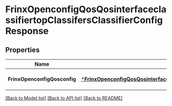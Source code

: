 # FrinxOpenconfigQosQosinterfaceclassifiertopClassifersClassifierConfigResponse

## Properties
Name | Type | Description | Notes
------------ | ------------- | ------------- | -------------
**FrinxOpenconfigQosconfig** | [***FrinxOpenconfigQosQosinterfaceclassifiertopClassifersClassifierConfig**](frinx.openconfig.qos.qosinterfaceclassifiertop.classifers.classifier.Config.md) |  | [optional] [default to null]

[[Back to Model list]](../README.md#documentation-for-models) [[Back to API list]](../README.md#documentation-for-api-endpoints) [[Back to README]](../README.md)


